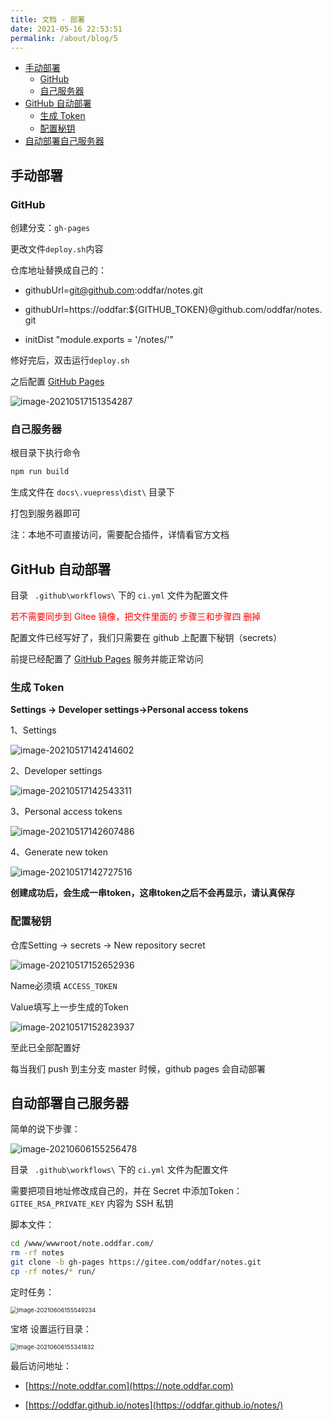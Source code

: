 ```yaml
---
title: 文档 - 部署
date: 2021-05-16 22:53:51
permalink: /about/blog/5
---
```


<!-- START doctoc generated TOC please keep comment here to allow auto update -->
<!-- DON'T EDIT THIS SECTION, INSTEAD RE-RUN doctoc TO UPDATE -->


- [手动部署](#%E6%89%8B%E5%8A%A8%E9%83%A8%E7%BD%B2)
  - [GitHub](#github)
  - [自己服务器](#%E8%87%AA%E5%B7%B1%E6%9C%8D%E5%8A%A1%E5%99%A8)
- [GitHub 自动部署](#github-%E8%87%AA%E5%8A%A8%E9%83%A8%E7%BD%B2)
  - [生成 Token](#%E7%94%9F%E6%88%90-token)
  - [配置秘钥](#%E9%85%8D%E7%BD%AE%E7%A7%98%E9%92%A5)
- [自动部署自己服务器](#%E8%87%AA%E5%8A%A8%E9%83%A8%E7%BD%B2%E8%87%AA%E5%B7%B1%E6%9C%8D%E5%8A%A1%E5%99%A8)

<!-- END doctoc generated TOC please keep comment here to allow auto update -->



## 手动部署

### GitHub

创建分支：`gh-pages`

更改文件`deploy.sh`内容

仓库地址替换成自己的：

- githubUrl=git@github.com:oddfar/notes.git

- githubUrl=https://oddfar:${GITHUB_TOKEN}@github.com/oddfar/notes.git

- initDist "module.exports = '/notes/'"



修好完后，双击运行`deploy.sh`



之后配置 [GitHub Pages](https://pages.github.com/)

![image-20210517151354287](https://cdn.jsdelivr.net/gh/oddfar/static/img/20210517151356.png)



### 自己服务器

根目录下执行命令

```sh
npm run build
```

生成文件在 `docs\.vuepress\dist\` 目录下

打包到服务器即可

注：本地不可直接访问，需要配合插件，详情看官方文档

## GitHub 自动部署

目录 ` .github\workflows\` 下的 `ci.yml` 文件为配置文件

<font style='color:red' >若不需要同步到 Gitee 镜像，把文件里面的 步骤三和步骤四 删掉</font>

配置文件已经写好了，我们只需要在 github 上配置下秘钥（secrets）

前提已经配置了 [GitHub Pages](https://pages.github.com/) 服务并能正常访问

### 生成 Token

**Settings -> Developer settings->Personal access tokens**

1、Settings

![image-20210517142414602](https://cdn.jsdelivr.net/gh/oddfar/static/img/20210517142418.png)

2、Developer settings

![image-20210517142543311](https://cdn.jsdelivr.net/gh/oddfar/static/img/20210517142546.png)



3、Personal access tokens

![image-20210517142607486](https://cdn.jsdelivr.net/gh/oddfar/static/img/20210517142616.png)

4、Generate new token

![image-20210517142727516](https://cdn.jsdelivr.net/gh/oddfar/static/img/20210517142730.png)

**创建成功后，会生成一串token，这串token之后不会再显示，请认真保存**



### 配置秘钥

仓库Setting -> secrets -> New repository secret

![image-20210517152652936](https://cdn.jsdelivr.net/gh/oddfar/static/img/20210517152655.png)



Name必须填 `ACCESS_TOKEN`

Value填写上一步生成的Token

![image-20210517152823937](https://cdn.jsdelivr.net/gh/oddfar/static/img/20210517152825.png)

至此已全部配置好

每当我们 push 到主分支 master 时候，github pages 会自动部署

## 自动部署自己服务器

简单的说下步骤：

![image-20210606155256478](https://cdn.jsdelivr.net/gh/oddfar/static/img/20210606160230.png)

目录 ` .github\workflows\` 下的 `ci.yml` 文件为配置文件

需要把项目地址修改成自己的，并在 Secret 中添加Token： `GITEE_RSA_PRIVATE_KEY` 内容为 SSH 私钥



脚本文件：

```sh
cd /www/wwwroot/note.oddfar.com/
rm -rf notes
git clone -b gh-pages https://gitee.com/oddfar/notes.git
cp -rf notes/* run/
```



定时任务：

<img src="https://cdn.jsdelivr.net/gh/oddfar/static/img/20210606160145.png" alt="image-20210606155549234" style="zoom: 67%;" />



宝塔 设置运行目录：

<img src="https://cdn.jsdelivr.net/gh/oddfar/static/img/20210606160136.png" alt="image-20210606155341832" style="zoom:67%;" />

最后访问地址：

- [https://note.oddfar.com](https://note.oddfar.com)

- [https://oddfar.github.io/notes](https://oddfar.github.io/notes/)

